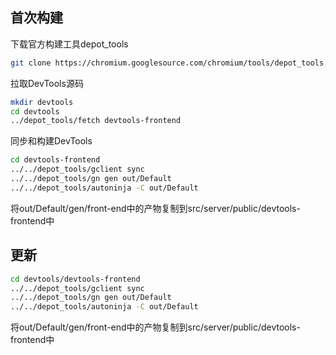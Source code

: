 ## 首次构建

下载官方构建工具depot_tools

```bash
git clone https://chromium.googlesource.com/chromium/tools/depot_tools.git
```

拉取DevTools源码

```bash
mkdir devtools
cd devtools
../depot_tools/fetch devtools-frontend
```

同步和构建DevTools

```bash
cd devtools-frontend
../../depot_tools/gclient sync
../../depot_tools/gn gen out/Default
../../depot_tools/autoninja -C out/Default
```

将out/Default/gen/front-end中的产物复制到src/server/public/devtools-frontend中

## 更新

```bash
cd devtools/devtools-frontend
../../depot_tools/gclient sync
../../depot_tools/gn gen out/Default
../../depot_tools/autoninja -C out/Default
```

将out/Default/gen/front-end中的产物复制到src/server/public/devtools-frontend中
